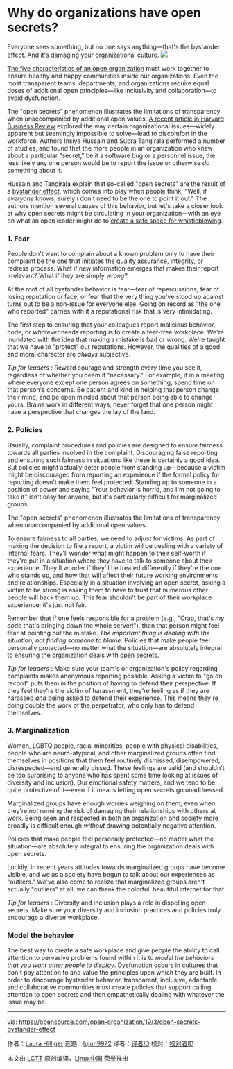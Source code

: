 [#]: collector: (lujun9972)
[#]: translator: ( )
[#]: reviewer: ( )
[#]: publisher: ( )
[#]: url: ( )
[#]: subject: (Why do organizations have open secrets?)
[#]: via: (https://opensource.com/open-organization/19/3/open-secrets-bystander-effect)
[#]: author: (Laura Hilliger https://opensource.com/users/laurahilliger/users/maryjo)

Why do organizations have open secrets?
======
Everyone sees something, but no one says anything—that's the bystander
effect. And it's damaging your organizational culture.
![][1]

[The five characteristics of an open organization][2] must work together to ensure healthy and happy communities inside our organizations. Even the most transparent teams, departments, and organizations require equal doses of additional open principles—like inclusivity and collaboration—to avoid dysfunction.

The "open secrets" phenomenon illustrates the limitations of transparency when unaccompanied by additional open values. [A recent article in Harvard Business Review][3] explored the way certain organizational issues—widely apparent but seemingly impossible to solve—lead to discomfort in the workforce. Authors Insiya Hussain and Subra Tangirala performed a number of studies, and found that the more people in an organization who knew about a particular "secret," be it a software bug or a personnel issue, the less likely any one person would be to report the issue or otherwise _do_ something about it.

Hussain and Tangirala explain that so-called "open secrets" are the result of a [bystander effect][4], which comes into play when people think, "Well, if _everyone_ knows, surely _I_ don't need to be the one to point it out." The authors mention several causes of this behavior, but let's take a closer look at why open secrets might be circulating in your organization—with an eye on what an open leader might do to [create a safe space for whistleblowing][5].

### 1\. Fear

People don't want to complain about a known problem only to have their complaint be the one that initiates the quality assurance, integrity, or redress process. What if new information emerges that makes their report irrelevant? What if they are simply _wrong_?

At the root of all bystander behavior is fear—fear of repercussions, fear of losing reputation or face, or fear that the very thing you've stood up against turns out to be a non-issue for everyone else. Going on record as "the one who reported" carries with it a reputational risk that is very intimidating.

The first step to ensuring that your colleagues report malicious behavior, code, or _whatever_ needs reporting is to create a fear-free workplace. We're inundated with the idea that making a mistake is bad or wrong. We're taught that we have to "protect" our reputations. However, the qualities of a good and moral character are _always_ subjective.

_Tip for leaders_ : Reward courage and strength every time you see it, regardless of whether you deem it "necessary." For example, if in a meeting where everyone except one person agrees on something, spend time on that person's concerns. Be patient and kind in helping that person change their mind, and be open minded about that person being able to change yours. Brains work in different ways; never forget that one person might have a perspective that changes the lay of the land.

### 2\. Policies

Usually, complaint procedures and policies are designed to ensure fairness towards all parties involved in the complaint. Discouraging false reporting and ensuring such fairness in situations like these is certainly a good idea. But policies might actually deter people from standing up—because a victim might be discouraged from reporting an experience if the formal policy for reporting doesn't make them feel protected. Standing up to someone in a position of power and saying "Your behavior is horrid, and I'm not going to take it" isn't easy for anyone, but it's particularly difficult for marginalized groups.

The "open secrets" phenomenon illustrates the limitations of transparency when unaccompanied by additional open values.

To ensure fairness to all parties, we need to adjust for victims. As part of making the decision to file a report, a victim will be dealing with a variety of internal fears. They'll wonder what might happen to their self-worth if they're put in a situation where they have to talk to someone about their experience. They'll wonder if they'll be treated differently if they're the one who stands up, and how that will affect their future working environments and relationships. Especially in a situation involving an open secret, asking a victim to be strong is asking them to have to trust that numerous other people will back them up. This fear shouldn't be part of their workplace experience; it's just not fair.

Remember that if one feels responsible for a problem (e.g., "Crap, that's _my code_ that's bringing down the whole server!"), then that person might feel fear at pointing out the mistake. _The important thing is dealing with the situation, not finding someone to blame._ Policies that make people feel personally protected—no matter what the situation—are absolutely integral to ensuring the organization deals with open secrets.

_Tip for leaders_ : Make sure your team's or organization's policy regarding complaints makes anonymous reporting possible. Asking a victim to "go on record" puts them in the position of having to defend their perspective. If they feel they're the victim of harassment, they're feeling as if they are harassed _and_ being asked to defend their experience. This means they're doing double the work of the perpetrator, who only has to defend themselves.

### 3\. Marginalization

Women, LGBTQ people, racial minorities, people with physical disabilities, people who are neuro-atypical, and other marginalized groups often find themselves in positions that them feel routinely dismissed, disempowered, disrespected—and generally dissed. These feelings are valid (and shouldn't be too surprising to anyone who has spent some time looking at issues of diversity and inclusion). Our emotional safety matters, and we tend to be quite protective of it—even if it means letting open secrets go unaddressed.

Marginalized groups have enough worries weighing on them, even when they're _not_ running the risk of damaging their relationships with others at work. Being seen and respected in both an organization and society more broadly is difficult enough _without_ drawing potentially negative attention.

Policies that make people feel personally protected—no matter what the situation—are absolutely integral to ensuring the organization deals with open secrets.

Luckily, in recent years attitudes towards marginalized groups have become visible, and we as a society have begun to talk about our experiences as "outliers." We've also come to realize that marginalized groups aren't actually "outliers" at all; we can thank the colorful, beautiful internet for that.

_Tip for leaders_ : Diversity and inclusion plays a role in dispelling open secrets. Make sure your diversity and inclusion practices and policies truly encourage a diverse workplace.

### Model the behavior

The best way to create a safe workplace and give people the ability to call attention to pervasive problems found within it is to _model the behaviors that you want other people to display_. Dysfunction occurs in cultures that don't pay attention to and value the principles upon which they are built. In order to discourage bystander behavior, transparent, inclusive, adaptable and collaborative communities must create policies that support calling attention to open secrets and then empathetically dealing with whatever the issue may be.

--------------------------------------------------------------------------------

via: https://opensource.com/open-organization/19/3/open-secrets-bystander-effect

作者：[Laura Hilliger][a]
选题：[lujun9972][b]
译者：[译者ID](https://github.com/译者ID)
校对：[校对者ID](https://github.com/校对者ID)

本文由 [LCTT](https://github.com/LCTT/TranslateProject) 原创编译，[Linux中国](https://linux.cn/) 荣誉推出

[a]: https://opensource.com/users/laurahilliger/users/maryjo
[b]: https://github.com/lujun9972
[1]: https://opensource.com/sites/default/files/styles/image-full-size/public/lead-images/OSDC_secret_ingredient_520x292.png?itok=QbKzJq-N
[2]: https://opensource.com/open-organization/resources/open-org-definition
[3]: https://hbr.org/2019/01/why-open-secrets-exist-in-organizations
[4]: https://www.psychologytoday.com/us/basics/bystander-effect
[5]: https://opensource.com/open-organization/19/2/open-leaders-whistleblowers
